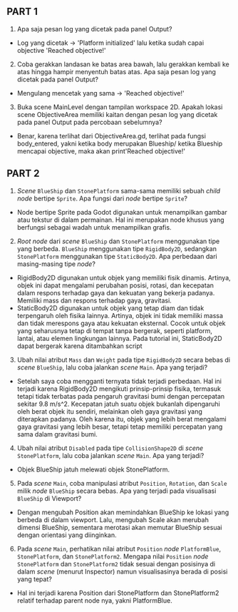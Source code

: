 ## PART 1
1. Apa saja pesan log yang dicetak pada panel Output?
- Log yang dicetak -> 'Platform initialized' lalu ketika sudah capai objective 'Reached objective!'
2. Coba gerakkan landasan ke batas area bawah, lalu gerakkan kembali ke atas hingga hampir menyentuh batas atas. Apa saja pesan log yang dicetak pada panel Output?
- Mengulang mencetak yang sama -> 'Reached objective!'
3. Buka scene MainLevel dengan tampilan workspace 2D. Apakah lokasi scene ObjectiveArea memiliki kaitan dengan pesan log yang dicetak pada panel Output pada percobaan sebelumnya?
- Benar, karena terlihat dari ObjectiveArea.gd, terlihat pada fungsi body_entered, yakni ketika body merupakan Blueship/ ketika Blueship mencapai objective, maka akan print'Reached objective!'

## PART 2
1.  _Scene_ `BlueShip` dan `StonePlatform` sama-sama memiliki sebuah _child node_
  bertipe `Sprite`. Apa fungsi dari _node_ bertipe `Sprite`?
- Node bertipe Sprite pada Godot digunakan untuk menampilkan gambar atau tekstur di dalam permainan. Hal ini merupakan node khusus yang berfungsi sebagai wadah untuk menampilkan grafis. 
2. _Root node_ dari _scene_ `BlueShip` dan `StonePlatform` menggunakan tipe yang
  berbeda. `BlueShip` menggunakan tipe `RigidBody2D`, sedangkan `StonePlatform`
  menggunakan tipe `StaticBody2D`. Apa perbedaan dari masing-masing tipe _node_?
- RigidBody2D digunakan untuk objek yang memiliki fisik dinamis. Artinya, objek ini dapat mengalami perubahan posisi, rotasi, dan kecepatan dalam respons terhadap gaya dan kekuatan yang bekerja padanya. Memiliki mass dan respons terhadap gaya, gravitasi.
- StaticBody2D digunakan untuk objek yang tetap diam dan tidak terpengaruh oleh fisika lainnya. Artinya, objek ini tidak memiliki massa dan tidak merespons gaya atau kekuatan eksternal. Cocok untuk objek yang seharusnya tetap di tempat tanpa bergerak, seperti platform, lantai, atau elemen lingkungan lainnya. Pada tutorial ini, StaticBody2D dapat bergerak karena ditambahkan script
3. Ubah nilai atribut `Mass` dan `Weight` pada tipe `RigidBody2D` secara
  bebas di _scene_ `BlueShip`, lalu coba jalankan _scene_ `Main`. Apa yang
  terjadi?
- Setelah saya coba mengganti ternyata tidak terjadi perbedaan. Hal ini terjadi karena RigidBody2D mengikuti prinsip-prinsip fisika, termasuk tetapi tidak terbatas pada pengaruh gravitasi bumi dengan percepatan sekitar 9.8 m/s^2. Kecepatan jatuh suatu objek bukanlah dipengaruhi oleh berat objek itu sendiri, melainkan oleh gaya gravitasi yang diterapkan padanya. Oleh karena itu, objek yang lebih berat mengalami gaya gravitasi yang lebih besar, tetapi tetap memiliki percepatan yang sama dalam gravitasi bumi.
4. Ubah nilai atribut `Disabled` pada tipe `CollisionShape2D` di _scene_
  `StonePlatform`, lalu coba jalankan _scene_ `Main`. Apa yang terjadi?
- Objek BlueShip jatuh melewati objek StonePlatform.
5. Pada _scene_ `Main`, coba manipulasi atribut `Position`, `Rotation`, dan `Scale`
  milik _node_ `BlueShip` secara bebas. Apa yang terjadi pada visualisasi
  `BlueShip` di Viewport?
- Dengan mengubah Position akan memindahkan BlueShip ke lokasi yang berbeda di dalam viewport. Lalu, mengubah Scale akan merubah dimensi BlueShip, sementara merotasi akan memutar BlueShip sesuai dengan orientasi yang diinginkan.
6. Pada _scene_ `Main`, perhatikan nilai atribut `Position` _node_ `PlatformBlue`,
  `StonePlatform`, dan `StonePlatform2`. Mengapa nilai `Position` _node_
  `StonePlatform` dan `StonePlatform2` tidak sesuai dengan posisinya di dalam
  _scene_ (menurut Inspector) namun visualisasinya berada di posisi yang tepat?
- Hal ini terjadi karena Position dari StonePlatform dan StonePlatform2 relatif terhadap parent node nya, yakni PlatformBlue.